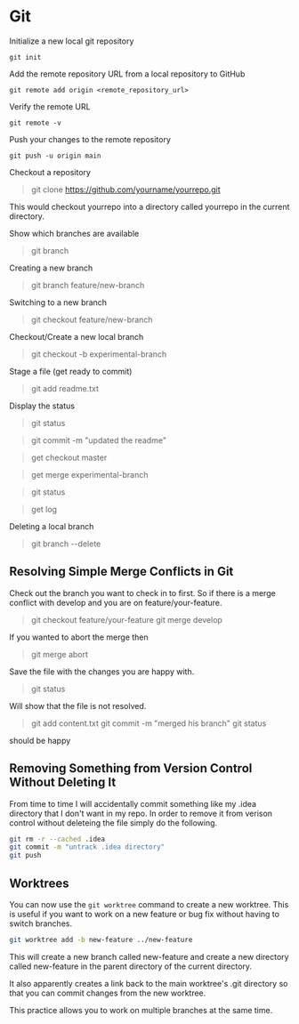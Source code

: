# Git

Initialize a new local git repository

```shell
git init
```


Add the remote repository URL from a local repository to GitHub

```shell
git remote add origin <remote_repository_url>
```

Verify the remote URL

```shell
git remote -v
```

Push your changes to the remote repository

```
git push -u origin main
```


Checkout a repository

> git clone https://github.com/yourname/yourrepo.git

This would checkout yourrepo into a directory called yourrepo in the current directory.

Show which branches are available

> git branch

Creating a new branch
> git branch feature/new-branch

Switching to a new branch
> git checkout feature/new-branch

Checkout/Create a new local branch
> git checkout -b experimental-branch


Stage a file (get ready to commit)
> git add readme.txt


Display the status
> git status


> git commit -m "updated the readme"



> get checkout master


> get merge experimental-branch

> git status

> get log


Deleting a local branch
> git branch --delete <branchname>


## Resolving Simple Merge Conflicts in Git

Check out the branch you want to check in to first.  So if there is a merge conflict with develop and you are on feature/your-feature.

> git checkout feature/your-feature
> git merge develop


If you wanted to abort the merge then

> git merge abort

Save the file with the changes you are happy with.

> git status

Will show that the file is not resolved.

> git add content.txt
> git commit -m "merged his branch"
> git status

should be happy

## Removing Something from Version Control Without Deleting It

From time to time I will accidentally commit something like my .idea directory that I don't want in my repo.  In order to remove it from verison control without deleteing the file simply do the following.

```bash
git rm -r --cached .idea
git commit -m "untrack .idea directory"
git push
```

## Worktrees

You can now use the `git worktree` command to create a new worktree.  This is useful if you want to work on a new feature or bug fix without having to switch branches.

```bash
git worktree add -b new-feature ../new-feature
```

This will create a new branch called new-feature and create a new directory called new-feature in the parent directory of the current directory.

It also apparently creates a link back to the main worktree's .git directory so that you can commit changes from the new worktree.

This practice allows you to work on multiple branches at the same time.